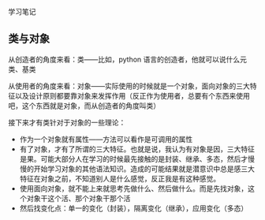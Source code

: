 学习笔记

## 类与对象

从创造者的角度来看：类——比如，python 语言的创造者，他就可以说什么元类、基类

从使用者的角度来看：对象——实际使用的时候就是一个对象，面向对象的三大特征以及设计原则都要靠对象来发挥作用（反正作为使用者，总要有个东西来使用吧，这个东西就是对象，而从创造者的角度叫类）



接下来才有类针对于对象的一些理论：

- 作为一个对象就有属性——方法可以看作是可调用的属性
- 有了对象，才有了所谓的三大特征。也就是说，我认为有对象是因，三大特征是果。可能大部分人在学习的时候最先接触的是封装、继承、多态，然后才慢慢的开始学习对象的其他语法知识。造成的可能结果就是潜意识中总是感三大特征在对象之前，不知道别人是什么感觉，反正我是有这种感觉。
- 使用面向对象，就不能上来就思考先做什么、然后做什么。而是先找对象，这个对象干这个活、那个对象干那个活
- 然后找变化点：单一的变化（封装），隔离变化（继承），应用变化（多态）

